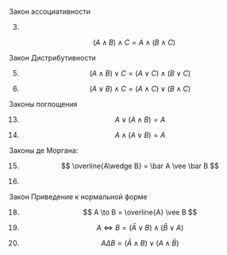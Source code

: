 Закон ассоциативности

3. 
$$ (A\wedge B)\wedge C = A \wedge (B \wedge C) $$

Закон Дистрибутивности

5. $$ (A \wedge B)\vee C = (A \vee C)\wedge(B\vee C) $$

6. $$ (A\vee B)\wedge C = (A \wedge C) \vee (B \wedge C) $$

Законы поглощения

13. $$ A \vee (A \wedge B)=A $$

14. $$ A \wedge (A  \vee B) = A $$

Законы де Моргана:

15. $$ \overline{A\wedge B} = \bar A \vee \bar B $$

16.

Закон Приведение к нормальной форме

18. $$ A \to  B = \overline{A} \vee B $$

19. $$ A \Longleftrightarrow B = (\bar A \vee B) \wedge (\bar B  \vee  A) $$


20.  $$A \Delta B = (\bar A \wedge B) \vee (  A \wedge \bar B)$$ 
